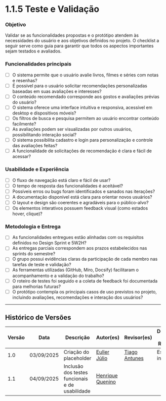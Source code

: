 # 1.1.5 Teste e Validação

### Objetivo

Validar se as funcionalidades propostas e o protótipo atendem às necessidades do usuário e aos objetivos definidos no projeto. O checklist a seguir serve como guia para garantir que todos os aspectos importantes sejam testados e avaliados.

### Funcionalidades principais

- [ ] O sistema permite que o usuário avalie livros, filmes e séries com notas e resenhas?  
- [ ] É possível para o usuário solicitar recomendações personalizadas baseadas em suas avaliações e interesses?  
- [ ] O conteúdo recomendado corresponde aos gostos e avaliações prévias do usuário?  
- [ ] O sistema oferece uma interface intuitiva e responsiva, acessível em desktop e dispositivos móveis?  
- [ ] Os filtros de busca e pesquisa permitem ao usuário encontrar conteúdo facilmente?  
- [ ] As avaliações podem ser visualizadas por outros usuários, possibilitando interação social?  
- [ ] O sistema possibilita cadastro e login para personalização e controle das avaliações feitas?  
- [ ] A funcionalidade de solicitações de recomendação é clara e fácil de acessar?

### Usabilidade e Experiência

- [ ] O fluxo de navegação está claro e fácil de usar?  
- [ ] O tempo de resposta das funcionalidades é aceitável?  
- [ ] Possíveis erros ou bugs foram identificados e sanados nas iterações?  
- [ ] A documentação disponível está clara para orientar novos usuários?  
- [ ] O layout e design são coerentes e agradáveis para o público-alvo?  
- [ ] Os elementos interativos possuem feedback visual (como estados hover, clique)?  

### Metodologia e Entrega

- [ ] As funcionalidades entregues estão alinhadas com os requisitos definidos no Design Sprint e 5W2H?  
- [ ] As entregas parciais correspondem aos prazos estabelecidos nas sprints do semestre?  
- [ ] O grupo possui evidências claras da participação de cada membro nas tarefas de teste e validação?  
- [ ] As ferramentas utilizadas (GitHub, Miro, Docsify) facilitaram o acompanhamento e a validação do trabalho?  
- [ ] O roteiro de testes foi seguido e a coleta de feedback foi documentada para melhorias futuras?  
- [ ] O protótipo contempla os principais casos de uso previstos no projeto, incluindo avaliações, recomendações e interação dos usuários?  

---

## Histórico de Versões

| Versão | Data | Descrição | Autor(es) | Revisor(es) | Detalhes da Revisão |
|--------|------|-----------|-----------|-------------|---------------------|
| 1.0 | 03/09/2025 | Criação do placeholder | [Euller Júlio](https://github.com/potatoyz908) | [Tiago Antunes](https://github.com/TiagoBalieiro) | Estrutura inicial |
| 1.1 | 04/09/2025 | Inclusão dos testes funcionais e de usabilidade | [Henrique Quenino](https://github.com/henriquecq) |  |  |